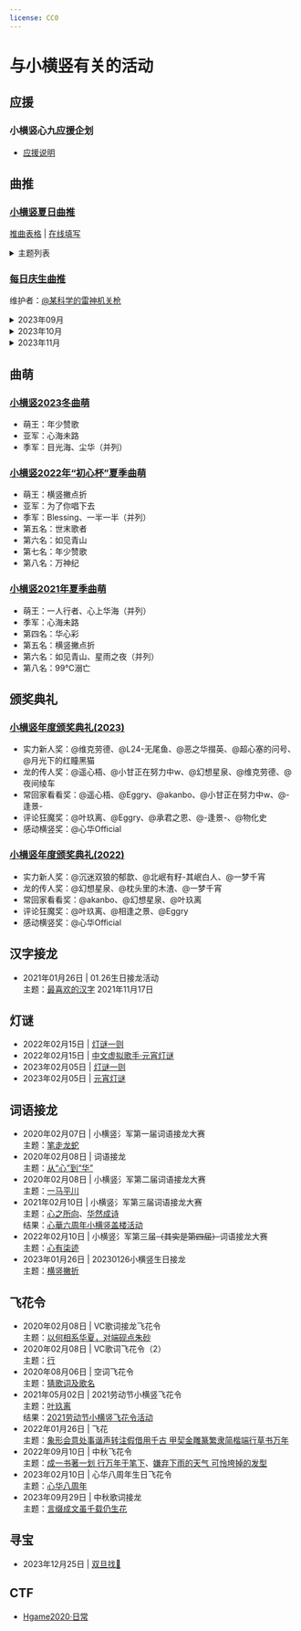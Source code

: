 ```yaml
---
license: CC0
---
```


# 与小横竖有关的活动
## 应援
### 小横竖心九应援企划
- [应援说明](./9thyingyuan)

## 曲推
### [小横竖夏日曲推](https://www.bilibili.com/video/av85002656/#reply178992236352)
[推曲表格](vocal-grid-2023summer/simple.jpg) \| [在线填写](vocal-grid-2023summer/)


<details markdown='1'>

<summary>主题列表</summary>

1. 一首深夜听的曲子 【[评论区](https://www.bilibili.com/video/av85002656/#reply178992586384) \| [收藏夹](https://space.bilibili.com/1970265959/favlist?fid=2456568359)】
2. 一首代表夏日的曲子 【[评论区](https://www.bilibili.com/video/av85002656/#reply179167023936) \| [收藏夹](https://space.bilibili.com/1970265959/favlist?fid=2387551459)】
3. 一首调教很神的曲子 【[评论区](https://www.bilibili.com/video/av85002656/#reply179368881360) \| [收藏夹](https://space.bilibili.com/1970265959/favlist?fid=2393621559)】
4. 一首旅行时听的曲子 【[评论区](https://www.bilibili.com/video/av85002656/#reply179560933120) \| [收藏夹](https://space.bilibili.com/1970265959/favlist?fid=2420666659)】
5. 一首开心时就会不自觉哼起来的曲子 【[评论区](https://www.bilibili.com/video/av85002656/#reply179750545152) \| [收藏夹](https://space.bilibili.com/1970265959/favlist?fid=2381771259)】
6. 一首适合跑步时听的曲子 【[评论区](https://www.bilibili.com/video/av85002656/#reply179946173712) \| [收藏夹](https://space.bilibili.com/1970265959/favlist?fid=2420794559)】
7. 一首关于别离的曲子 【[评论区](https://www.bilibili.com/video/av85002656/#reply180146216448) \| [收藏夹](https://space.bilibili.com/1970265959/favlist?fid=2484442459)】
8. 一首很生草的曲子 【[评论区](https://www.bilibili.com/video/av85002656/#reply180339127904) \| [收藏夹](https://space.bilibili.com/1970265959/favlist?fid=2447930259)】
9. 一首雨天听的曲子 【[评论区](https://www.bilibili.com/video/av85002656/#reply180538539904) \| [收藏夹](https://space.bilibili.com/1970265959/favlist?fid=2390940059)】
10. 一首听了能助眠的曲子 【[评论区](https://www.bilibili.com/video/av85002656/#reply180706675376)】
11. 一首温柔的曲子 【[评论区](https://www.bilibili.com/video/av85002656/#reply180891676832)】
12. 一首伤感的曲子 【[评论区](https://www.bilibili.com/video/av85002656/#reply181100958960)】
13. 一首对你有着特殊意义的曲子 【[评论区](https://www.bilibili.com/video/av85002656/#reply181271001488)】
14. 一首关于自家cp的曲子 【[评论区](https://www.bilibili.com/video/av85002656/#reply181455204240)】
15. 一首删稿了的曲子 【[评论区](https://www.bilibili.com/video/av85002656/#reply181651291184)】
16. 一首古早的曲子 【[评论区](https://www.bilibili.com/video/av85002656/#reply181839830960)】
17. 一首不太热门但你很喜欢的曲子 【[评论区](https://www.bilibili.com/video/av85002656/#reply182017383024)】
18. 一首学习或工作时听的曲子 【[评论区](https://www.bilibili.com/video/av85002656/#reply182196464704)】
19. 一首甜蜜的曲子 【[评论区](https://www.bilibili.com/video/av85002656/#reply182394274992)】
20. 一首很欲的曲子 【[评论区](https://www.bilibili.com/video/av85002656/#reply182576665840)】
21. 一首并不完美的曲子 【[评论区](https://www.bilibili.com/video/av85002656/#reply182755622096)】
22. 一首多人合唱的曲子 【[评论区](https://www.bilibili.com/video/av85002656/#reply182935695024)】
23. 一首既安心又惆怅的曲子 【[评论区](https://www.bilibili.com/video/av85002656/#reply183123715728)】
24. 一首跨语种的曲子 【[评论区](https://www.bilibili.com/video/av85002656/#reply183288392928)】
25. 一首很有魔法感的曲子 【[评论区](https://www.bilibili.com/video/av85002656/#reply183431976784)】
26. 一首恐怖的曲子 【[评论区](https://www.bilibili.com/video/av85002656/#reply183607345968)】
27. 一首叙事向的曲子 【[评论区](https://www.bilibili.com/video/av85002656/#reply183806624944)】
28. 一首送给未来的曲子 【[评论区](https://www.bilibili.com/video/av85002656/#reply183941916896)】

</details>


### [每日庆生曲推](https://www.bilibili.com/video/av85002656/#reply187478267152)

维护者：[@某科学的雷神机关枪](https://space.bilibili.com/67946083)

<details markdown='1'>

<summary>2023年09月</summary>

| 日期 | 主题 |
|---|---|
| [2023年09月26日](https://www.bilibili.com/video/av85002656/#reply187568320736) | [【镜音连·洛天依·言和原创曲】Trémail Cpt.2   思念尘埃【PV付】](https://www.bilibili.com/video/BV1vx411K7MX/) |
| [2023年09月27日](https://www.bilibili.com/video/av85002656/#reply187713714192) | [【言和原创】何人来战-2020世界赛LPL出阵曲](https://www.bilibili.com/video/BV1hA411J729/) |
| [2023年09月28日](https://www.bilibili.com/video/av85002656/#reply187820667216) | [【Days】三月雨（重制版）-洛天依](https://www.bilibili.com/video/BV1vx411F7Ey/) |
| [2023年09月29日](https://www.bilibili.com/video/av85002656/#reply188000687904) | [【言和原创】封刀不为峥嵘【砖厂浪人/PV付】【幻月音乐团/大司乐坊】](https://www.bilibili.com/video/BV1cs411b76w/) |
| [2023年09月30日](https://www.bilibili.com/video/av85002656/#reply188098275888) | [【洛天依原创】向日葵 / Himawari 2022【Kevinz/坐标/海纳/流绪】【2022 Remake   Ver.】](https://www.bilibili.com/video/BV1fG4y1p7bM/) |

</details>

<details markdown='1'>

<summary>2023年10月</summary>

| 日期 | 主题 |
|---|---|
| [2023年10月01日](https://www.bilibili.com/video/av85002656/#reply188212892672) | [【乐正龙牙原创】 君宝  By:绛舞乱丸、幽舞越山、枭目   致敬武侠泰斗金庸先生，似张三丰一般是我辈永远敬仰的巅峰](https://www.bilibili.com/video/BV1AE411R72H/) |
| [2023年10月02日](https://www.bilibili.com/video/av85002656/#reply188446354080) | [【洛天依】世末积雨云](https://www.bilibili.com/video/BV1Mx411P75Y/) |
| [2023年10月03日](https://www.bilibili.com/video/av85002656/#reply188536865920) | [【星火行动】朝汐【洛天依原创曲】【神华社】](https://www.bilibili.com/video/BV1jW411S7RG/) |
| [2023年10月04日](https://www.bilibili.com/video/av85002656/#reply188619111488) | [【乐正绫/国风电子原创】惊梦女丽娘｜虚拟歌姬游园惊梦会梦见电子牡丹亭吗？｜（VC本家）](https://www.bilibili.com/video/BV1ze4y1B7Ht/) |
| [2023年10月05日](https://www.bilibili.com/video/av85002656/#reply188906817184) | [【乐正龙牙原创】黑土](https://www.bilibili.com/video/BV1Df4y1j7y3/) |
| [2023年10月06日](https://www.bilibili.com/video/av85002656/#reply189050559392) | [言和原创《言氏战鼓》](https://www.bilibili.com/video/BV1Ax411P7Aj/) |
| [2023年10月07日](https://www.bilibili.com/video/av85002656/#reply189060326128) | [【洛天依-重阳节原创曲】雁去台【贺节组强势回归！！】](https://www.bilibili.com/video/BV1ms411x723/) |
| [2023年10月08日](https://www.bilibili.com/video/av85002656/#reply189188768960) | [洛天依，言和原创《花儿纳吉》](https://www.bilibili.com/video/BV15s41127yg/) |
| [2023年10月09日](https://www.bilibili.com/video/av85002656/#reply189399634608) | [【洛天依原创】绝对孤独少女【无名社】](https://www.bilibili.com/video/BV17x411P7qE/) |
| [2023年10月10日](https://www.bilibili.com/video/av85002656/#reply189563631712) | [【洛天依原创】漂流（PV付）](https://www.bilibili.com/video/BV1Et411f7mZ/) |
| [2023年10月11日](https://www.bilibili.com/video/av85002656/#reply189645044528) | [【言和Feat.心华原创曲】渐晴【延时Project·言和十周年】](https://www.bilibili.com/video/BV1C24y1R78r/) |
| [2023年10月12日](https://www.bilibili.com/video/av85002656/#reply189812309056) | [乐正绫   原创《傲娇系男孩的告白日》（专辑《绫》收录）](https://www.bilibili.com/video/BV1rt411f75e/) |
| [2023年10月13日](https://www.bilibili.com/video/av85002656/#reply189940150592) | [【言和原创】谋杀一颗少女心【原创PV付】](https://www.bilibili.com/video/BV1hE411Z7XB/) |
| [2023年10月14日](https://www.bilibili.com/video/av85002656/#reply190095553664) | [【洛天依/乐正绫原创】霜雪千年【PV付/COP】](https://www.bilibili.com/video/BV1es41127Fd/) |
| [2023年10月15日](https://www.bilibili.com/video/av85002656/#reply190232849840) | [【双言和原创曲】好奇与勇气【踏云社】](https://www.bilibili.com/video/BV1Mt411Z76c/) |
| [2023年10月16日](https://www.bilibili.com/video/av85002656/#reply190357208368) | [【踏云社】【星尘原创】Death   Dive【纪念卡西尼号二十周年】](https://www.bilibili.com/video/av15438525/) |
| [2023年10月17日](https://www.bilibili.com/video/av85002656/#reply190479286224) | [【言和、乐正龙牙翻唱】奢香夫人（cover   凤凰传奇）](https://www.bilibili.com/video/BV1ZE411C7Ws/) |
| [2023年10月18日](https://www.bilibili.com/video/av85002656/#reply190633754240) | [让你怀疑耳机！次世代歌声合成引擎重制版「无色」【星尘/海伊/苍穹】](https://www.bilibili.com/video/BV1wE411y72h/) |
| [2023年10月19日](https://www.bilibili.com/video/av85002656/#reply190753056640) | [【星尘原创】栖凰【忘川风华录】](https://www.bilibili.com/video/BV1Tt411o74P/) |
| [2023年10月20日](https://www.bilibili.com/video/av85002656/#reply190886284080) | [【幻晓伊原创】问苍【原创PV付】](https://www.bilibili.com/video/BV1Yz4y1o7BB/) |
| [2023年10月21日](https://www.bilibili.com/video/av85002656/#reply190915364416) | [【乐正绫原创】Revival【原创PV】](https://www.bilibili.com/video/BV1Ma4y1s7xE/) |
| [2023年10月22日](https://www.bilibili.com/video/av85002656/#reply191124584192) | [【乐正绫原创】虚无勇者【梨沙子P】](https://www.bilibili.com/video/BV1Ds41147cY/) |
| [2023年10月23日](https://www.bilibili.com/video/av85002656/#reply191203185408) | [【洛天依原创】梨花泽泽远山远【Melo】【平行四界】](https://www.bilibili.com/video/BV1is411275p/) |
| [2023年10月24日](https://www.bilibili.com/video/av85002656/#reply191454080032) | [新葛平 原创《今天的诗》](https://www.bilibili.com/video/BV1Bs41127pL/) |
| [2023年10月25日](https://www.bilibili.com/video/av85002656/#reply191574866720) | [【言和】汉关（纪念抗美援朝七十周年原创曲）](https://www.bilibili.com/video/BV1Zt4y1Y76t/) |
| [2023年10月26日](https://www.bilibili.com/video/av85002656/#reply191720198928) | [【言和原创管弦】船、海，海妖与水手【XX与XY.jpg?】【PV付/踏云社】](https://www.bilibili.com/video/BV1nt411d7AY/) |
| [2023年10月27日](https://www.bilibili.com/video/av85002656/#reply191859135616) | [“她拼了命的跃出人海 又跌入人海”【在人间】](https://www.bilibili.com/video/BV1by4y1P7oh/) |
| [2023年10月28日](https://www.bilibili.com/video/av85002656/#reply191984973312) | [【星尘&赤羽】山海【Cover王心凌&谭维维】](https://www.bilibili.com/video/BV15e4y177TD/) |
| [2023年10月29日](https://www.bilibili.com/video/av85002656/#reply192154763344) | [【言和】血腥爱情故事【VOCALOID   COVER】](https://www.bilibili.com/video/BV1fx41177xH/) |
| [2023年10月30日](https://www.bilibili.com/video/av85002656/#reply192271576304) | [【言和×东方栀子原创】扭曲的莫比乌斯【空色幻奏×栀子同人社】](https://www.bilibili.com/video/BV1xx411P7Rk/) |
| [2023年10月31日](https://www.bilibili.com/video/av85002656/#reply192385633536) | [【原创曲】恶人是我【VC本家】【雨狸、李冲、绛舞乱丸】](https://www.bilibili.com/video/BV1XE411b75z/) |


</details>

<details markdown='1'>

<summary>2023年11月</summary>

| 日期 | 主题 |
|---|---|
| [2023年11月01日](https://www.bilibili.com/video/av85002656/#reply192555955504) | [【洛天依、乐正绫原创】睡神宣言  BY   【绛舞乱丸、枭目】今晚我化身迈克尔脏克迅与万圣节的你不眠不休装神弄鬼！MUSIC!](https://www.bilibili.com/video/BV14x411E7h4/) |
| [2023年11月02日](https://www.bilibili.com/video/av85002656/#reply192688657312) | [《未命名的故事书》Ep.03：地表生物（v2.0重置）【洛天依原创】【F.M.H-1】](https://www.bilibili.com/video/BV1C54y1y7FU/)<br>       [【洛天依/乐正绫原创曲】地表生物【原创pv付？】【F.M.H-1】](https://www.bilibili.com/video/BV1vx411E7nR/) |
| [2023年11月03日](https://www.bilibili.com/video/av85002656/#reply192825743920) | [【乐正绫】《华夏之章》【小旭PRO】【绛舞乱丸】](https://www.bilibili.com/video/BV1ds411s7hA/) |
| [2023年11月04日](https://www.bilibili.com/video/av85002656/#reply192838606208) | [【言和翻唱】《浮世英魂》战红颜系列之穆桂英](https://www.bilibili.com/video/BV1kx411E7AR/) |
| [2023年11月05日](https://www.bilibili.com/video/av85002656/#reply193132725184) | [【乐正绫原创】战狐【民族调/管弦乐】【PV付】](https://www.bilibili.com/video/BV1cs411d7AT/) |
| [2023年11月06日](https://www.bilibili.com/video/av85002656/#reply193284535600) | [【乐正龙牙】风华万千](https://www.bilibili.com/video/BV1oa411c7bP/) |
| [2023年11月07日](https://www.bilibili.com/video/av85002656/#reply193294202368) | [心华，乐正绫原创《大時代》](https://www.bilibili.com/video/BV1Vs411d7iP/) |
| [2023年11月08日](https://www.bilibili.com/video/av85002656/#reply193573330320) | [【星尘原创曲】为新生振翅而上『天马行空Fairytale』专辑收录曲](https://www.bilibili.com/video/BV19E411i7AT/) |
| [2023年11月09日](https://www.bilibili.com/video/av85002656/#reply193708102848) | [【星尘海伊原创】绮云泽『星之海StarOcean』收录曲](https://www.bilibili.com/video/BV1Bb411c7v2/)<br>       [【新世代虚拟歌手曲库】《绮云泽》星尘&海伊【平行四界&五维介质】](https://www.bilibili.com/video/BV1X94y1f714/) |
| [2023年11月10日](https://www.bilibili.com/video/av85002656/#reply193849419728) | [【心华原创曲】记刘慈欣《乡村教师》｜“他是一根照亮人类文明的蜡烛”｜蜡炬不干](https://www.bilibili.com/video/BV1Rg4y1X7bv/) |
| [2023年11月11日](https://www.bilibili.com/video/av85002656/#reply193993286576) | [【【东方栀子Era】左手指月](https://www.bilibili.com/video/BV1Xr4y1C7Br/) |

</details>

## 曲萌

### [小横竖2023冬曲萌](https://www.bilibili.com/video/av85002656/#reply150786237328)

- 萌王：年少赞歌
- 亚军：心海未路
- 季军：目光海、尘华（并列）

### [小横竖2022年“初心杯”夏季曲萌](https://www.bilibili.com/video/av85002656/#reply128321410176)

- 萌王：横竖撇点折
- 亚军：为了你唱下去
- 季军：Blessing、一半一半（并列）
- 第五名：世末歌者
- 第六名：如见青山
- 第七名：年少赞歌
- 第八名：万神纪

### [小横竖2021年夏季曲萌](https://www.bilibili.com/video/av85002656/#reply5388446157)

- 萌王：一人行者、心上华海（并列）
- 季军：心海未路
- 第四名：华心彩
- 第五名：横竖撇点折
- 第六名：如见青山、星雨之夜（并列）
- 第八名：99°C溺亡

## 颁奖典礼

### [小横竖年度颁奖典礼(2023)](https://www.bilibili.com/video/av85002656/#reply149126590800)

- 实力新人奖：@维克劳德、@L24-无尾鱼、@恶之华掇英、@超心塞的问号、@月光下的红瞳黑猫
- 龙的传人奖：@遥心梧、@小甘正在努力中w、@幻想星泉、@维克劳德、@夜间绫车
- 常回家看看奖：@遥心梧、@Eggry、@akanbo、@小甘正在努力中w、@-逢景-
- 评论狂魔奖：@叶玖离、@Eggry、@承君之恩、@-逢景-、@物化史
- 感动横竖奖：@心华Official

### [小横竖年度颁奖典礼(2022)](https://www.bilibili.com/read/cv15010054)

- 实力新人奖：@沉迷双狼的郁歆、@北岷有籽-其岷白人、@一梦千宵
- 龙的传人奖：@幻想星泉、@枕头里的木渣、@一梦千宵
- 常回家看看奖：@akanbo、@幻想星泉、@叶玖离
- 评论狂魔奖：@叶玖离、@相逢之景、@Eggry
- 感动横竖奖：@心华Official

## 汉字接龙

- 2021年01月26日 \| 01.26生日接龙活动  
  主题：[最喜欢的汉字](https://www.bilibili.com/video/av85002656/#reply4003155868)
  2021年11月17日

## 灯谜

- 2022年02月15日 \| [灯谜一则](https://www.bilibili.com/video/av85002656/#reply102469010896)
- 2022年02月15日 \| [中文虚拟歌手·元宵灯谜](https://t.bilibili.com/627443319785076216)
- 2023年02月05日 \| [灯谜一则](https://www.bilibili.com/video/av85002656/#reply150968242336)
- 2023年02月05日 \| [元宵灯谜](https://www.bilibili.com/video/av85002656/#reply150988873456)

## 词语接龙

- 2020年02月07日 \| 小横竖氵军第一届词语接龙大赛  
  主题：[笔走龙蛇](https://www.bilibili.com/video/av85002656/#reply2343775950)  
- 2020年02月08日 \| 词语接龙   
  主题：[从“心”到“华”](https://www.bilibili.com/video/av85002656/#reply2346604187) 
- 2020年02月08日 \| 小横竖氵军第二届词语接龙大赛  
  主题：[一马平川](https://www.bilibili.com/video/av85002656/#reply2346808820)
- 2021年02月10日 \| 小横竖氵军第三届词语接龙大赛  
  主题：[心之所向](https://www.bilibili.com/video/av85002656/#reply4098373645)、[华然成诗](https://www.bilibili.com/video/av85002656/#reply4098382684)  
  结果：[心華六周年小横竖盖楼活动](https://eggry.com/XinHua6th/)
- 2022年02月10日 \| 小横竖氵军第三届~~（其实是第四届）~~词语接龙大赛  
  主题：[心有柒迹](https://www.bilibili.com/video/av85002656/#reply101861832736)
- 2023年01月26日 \| 20230126小横竖生日接龙  
  主题：[横竖撇折](https://www.bilibili.com/video/av85002656/#reply149201853088)

## 飞花令

- 2020年02月08日 \| VC歌词接龙飞花令  
  主题：[以何相系华夏，对端砚点朱砂](https://www.bilibili.com/video/av85002656/#reply2347606646)
- 2020年02月08日 \| VC歌词飞花令（2）  
  主题：[行](https://www.bilibili.com/video/av85002656/#reply2346802869)
- 2020年08月06日 \| 空词飞花令  
  主题：[猜歌词及歌名](https://www.bilibili.com/video/av85002656/#reply3300773255)
- 2021年05月02日 \| 2021劳动节小横竖飞花令  
  主题：[叶玖离](https://www.bilibili.com/video/av85002656/#reply4502367846)  
  结果：[2021劳动节小横竖飞花令活动](https://eggry.com/2021-05-01-FeiHuaLing/)
- 2022年01月26日 \| 飞花  
  主题：[象形会意处事谐声转注假借用千古 甲契金雕篆繁隶简楷端行草书万年](https://www.bilibili.com/video/av85002656/#reply3300773255)
- 2022年09月10日 \| 中秋飞花令  
  主题：[成一书著一划 行万年于笔下](https://www.bilibili.com/video/av85002656/#reply129535475952)、[嫌弃下雨的天气 可怜垮掉的发型](https://www.bilibili.com/video/av85002656/#reply129537461760)
- 2023年02月10日 \| 心华八周年生日飞花令  
  主题：[心华八周年](https://www.bilibili.com/video/av85002656/#reply149201853088)
- 2023年09月29日 \| 中秋歌词接龙  
  主题：[言缀成文虽千载仍生花](https://www.bilibili.com/video/av85002656/#reply188000052352)

## 寻宝
- 2023年12月25日 \| [双旦找🎁](https://www.bilibili.com/video/av85002656/#reply200099450112)  

## CTF
- [Hgame2020·日常](https://github.com/vidar-team/Hgame2020_writeup/blob/master/week3/HGAME%202020%20Week3%20Official%20Writeup.pdf)
